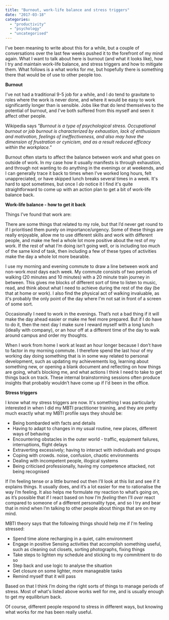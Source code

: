 ```yaml
---
title: "Burnout, work-life balance and stress triggers"
date: "2017-03-18"
categories: 
  - "productivity"
  - "psychology"
  - "uncategorised"
---
```


I've been meaning to write about this for a while, but a couple of conversations over the last few weeks pushed it to the forefront of my mind again. What I want to talk about here is burnout (and what it looks like), how I try and maintain work-life balance, and stress triggers and how to mitigate them. What follows is a what works for _me_, but hopefully there is something there that would be of use to other people too.

**Burnout**

I've not had a traditional 9-5 job for a while, and I do tend to gravitate to roles where the work is never done, and where it would be easy to work significantly longer than is sensible. Jobs like that do lend themselves to the potential of burnout, and I've both suffered from this myself and seen it affect other people.

Wikipedia says _"Burnout is a type of psychological stress. Occupational burnout or job burnout is characterized by exhaustion, lack of enthusiasm and motivation, feelings of ineffectiveness, and also may have the dimension of frustration or cynicism, and as a result reduced efficacy within the workplace."_

Burnout often starts to affect the balance between work and what goes on outside of work. In my case how it usually manifests is through exhaustion, and through not wanting to do anything in the evenings or at weekends, and I can generally trace it back to times when I've worked long hours, felt unappreciated, or have skipped lunch breaks several times in a week. It's hard to spot sometimes, but once I _do_ notice it I find it's quite straightforward to come up with an action plan to get a bit of work-life balance back.

**Work-life balance - how to get it back**

Things I’ve found that work are:

There are some things that related to my role, but that I’d never get round to if I prioritised them purely on importance/urgency. Some of these things are really enjoyable, allow me to use different skills and work with different people, and make me feel a whole lot more positive about the rest of my work. If the rest of what I’m doing isn’t going well, or is including too much of the same kind of task, then including a few of these types of activities make the day a whole lot more bearable.

I use my morning and evening commute to draw a line between work and non-work _most_ days each week. My commute consists of two periods of walking (20 minutes and 10 minutes) with a 20 minute train journey in between. This gives me blocks of different sort of time to listen to music, read, and think about what I need to achieve during the rest of the day (be that at home or work). I also find the physical act of walking invaluable, as it's probably the only point of the day where I'm not sat in front of a screen of some sort.

Occasionally I need to work in the evenings. That’s not a bad thing if it will make the day ahead easier or make me feel more prepared. But if I do have to do it, then the next day I make sure I reward myself with a long lunch (ideally with company), or an hour off at a different time of the day to walk around campus and order my thoughts.

When I work from home I work at least an hour longer because I don’t have to factor in my morning commute. I therefore spend the last hour of my working day doing something that is in some way related to personal development, such as updating my achievements log, learning about something new, or opening a blank document and reflecting on how things are going, what’s blocking me, and what actions I think I need to take to get things back on track. These internal brainstorming sessions often produce insights that probably wouldn’t have come up if I'd been in the office.

**Stress triggers**

I know what my stress triggers are now. It's something I was particularly interested in when I did my MBTI practitioner training, and they are pretty much exactly what my MBTI profile says they should be:

- Being bombarded with facts and details
- Having to adapt to changes in my usual routine, new places, different ways of behaving
- Encountering obstacles in the outer world - traffic, equipment failures, interruptions, flight delays
- Extraverting excessively; having to interact with individuals and groups
- Coping with crowds. noise, confusion, chaotic environments
- Dealing with incompetent people, illogical systems
- Being criticised professionally, having my competence attacked, not being recognised

If I’m feeling tense or a little burned out then I’ll look at this list and see if it explains things. It usually does, and it’s a lot easier for me to rationalise the way I’m feeling. It also helps me formulate my reaction to what’s going on, as it’s possible that if I react based on how I’m _feeling_ then I’ll _over_ react compared to someone of a different personality type, and so I try and bear that in mind when I’m talking to other people about things that are on my mind.

MBTI theory says that the following things should help me if I'm feeling stressed:

- Spend time alone recharging in a quiet, calm environment
- Engage in positive Sensing activities that accomplish something useful, such as cleaning out closets, sorting photographs, fixing things
- Take steps to lighten my schedule and sticking to my commitment to do so
- Step back and use logic to analyse the situation
- Get closure on some lighter, more manageable tasks
- Remind myself that it will pass

Based on that I think I’m doing the right sorts of things to manage periods of stress. Most of what's listed above works well for me, and is usually enough to get my equilibrium back.

Of course, different people respond to stress in different ways, but knowing what works for _me_ has been really useful.

